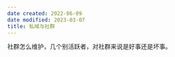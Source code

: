 ```yaml
---
date created: 2022-06-09
date modified: 2023-03-07
title: 私域与社群
---
```


社群怎么维护，几个别活跃者，对社群来说是好事还是坏事。
